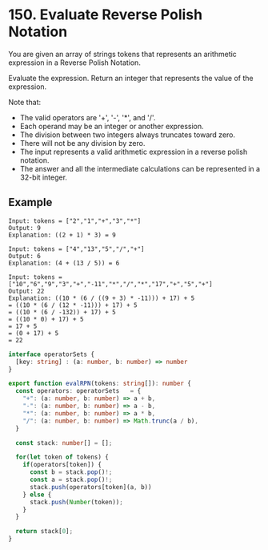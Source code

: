 # 150. Evaluate Reverse Polish Notation

You are given an array of strings tokens that represents an arithmetic expression in a Reverse Polish Notation.

Evaluate the expression. Return an integer that represents the value of the expression.

Note that:

* The valid operators are '+', '-', '*', and '/'.
* Each operand may be an integer or another expression.
* The division between two integers always truncates toward zero.
* There will not be any division by zero.
* The input represents a valid arithmetic expression in a reverse polish notation.
* The answer and all the intermediate calculations can be represented in a 32-bit integer.

## Example

```
Input: tokens = ["2","1","+","3","*"]
Output: 9
Explanation: ((2 + 1) * 3) = 9
```

```
Input: tokens = ["4","13","5","/","+"]
Output: 6
Explanation: (4 + (13 / 5)) = 6
```

```
Input: tokens = ["10","6","9","3","+","-11","*","/","*","17","+","5","+"]
Output: 22
Explanation: ((10 * (6 / ((9 + 3) * -11))) + 17) + 5
= ((10 * (6 / (12 * -11))) + 17) + 5
= ((10 * (6 / -132)) + 17) + 5
= ((10 * 0) + 17) + 5
= 17 + 5
= (0 + 17) + 5
= 22
```

```ts
interface operatorSets {
  [key: string] : (a: number, b: number) => number
}

export function evalRPN(tokens: string[]): number {
  const operators: operatorSets   = {
    "+": (a: number, b: number) => a + b,
    "-": (a: number, b: number) => a - b,
    "*": (a: number, b: number) => a * b,
    "/": (a: number, b: number) => Math.trunc(a / b),
  }

  const stack: number[] = [];

  for(let token of tokens) {
    if(operators[token]) {
      const b = stack.pop()!;
      const a = stack.pop()!;
      stack.push(operators[token](a, b))
    } else {
      stack.push(Number(token));
    }
  }

  return stack[0];
}
```
